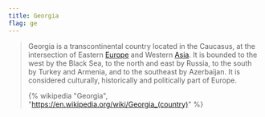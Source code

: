 ```yaml
---
title: Georgia
flag: ge
---
```


> Georgia is a transcontinental country located in the Caucasus, at the intersection of Eastern [Europe](../) and Western [Asia](../../asia/). It is bounded to the west by the Black Sea, to the north and east by Russia, to the south by Turkey and Armenia, and to the southeast by Azerbaijan. It is considered culturally, historically and politically part of Europe.
>
> {% wikipedia "Georgia", "https://en.wikipedia.org/wiki/Georgia_(country)" %}
